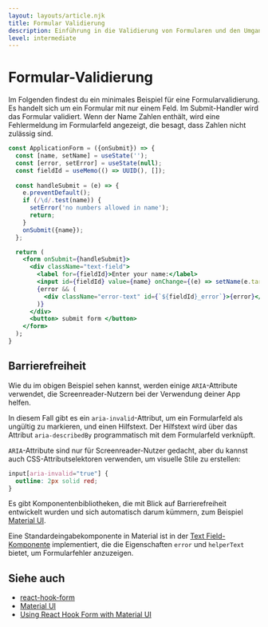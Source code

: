```yaml
---
layout: layouts/article.njk
title: Formular Validierung
description: Einführung in die Validierung von Formularen und den Umgang mit Formularfehlern
level: intermediate
---
```


# Formular-Validierung

Im Folgenden findest du ein minimales Beispiel für eine Formularvalidierung. Es handelt sich um ein Formular mit nur einem Feld. 
Im Submit-Handler wird das Formular validiert. Wenn der Name Zahlen enthält, wird eine Fehlermeldung im Formularfeld angezeigt, die besagt, dass Zahlen nicht zulässig sind.

```jsx
const ApplicationForm = ({onSubmit}) => {
  const [name, setName] = useState('');
  const [error, setError] = useState(null);
  const fieldId = useMemo(() => UUID(), []);
  
  const handleSubmit = (e) => {
    e.preventDefault();
    if (/\d/.test(name)) {
      setError('no numbers allowed in name');
      return;
    }
    onSubmit({name});
  };

  return (
    <form onSubmit={handleSubmit}>
      <div className="text-field">
        <label for={fieldId}>Enter your name:</label>
        <input id={fieldId} value={name} onChange={(e) => setName(e.target.value)} name="name" aria-invalid={error ? 'true' : null} aria-describedby={error? `${fieldId}_error` : null}>
        {error && (
          <div className="error-text" id={`${fieldId}_error`}>{error}</div>
        )}
      </div>
      <button> submit form </button>
    </form>
  );
}
```

## Barrierefreiheit

Wie du im obigen Beispiel sehen kannst, werden einige `ARIA`-Attribute verwendet, die Screenreader-Nutzern bei der Verwendung deiner App helfen.

In diesem Fall gibt es ein `aria-invalid`-Attribut, um ein Formularfeld als ungültig zu markieren, und einen Hilfstext. Der Hilfstext wird über das Attribut `aria-describedBy` programmatisch mit dem Formularfeld verknüpft.

`ARIA`-Attribute sind nur für Screenreader-Nutzer gedacht, aber du kannst auch CSS-Attributselektoren verwenden, um visuelle Stile zu erstellen:

```css
input[aria-invalid="true"] {
  outline: 2px solid red;
}
```

Es gibt Komponentenbibliotheken, die mit Blick auf Barrierefreiheit entwickelt wurden und sich automatisch darum kümmern, zum Beispiel [Material UI](https://mui.com).

Eine Standardeingabekomponente in Material ist in der [Text Field-Komponente](https://mui.com/material-ui/react-text-field/#main-content) implementiert, die die Eigenschaften `error` und `helperText` bietet, um Formularfehler anzuzeigen.

## Siehe auch

- [react-hook-form](https://react-hook-form.com)
- [Material UI](https://mui.com)
- [Using React Hook Form with Material UI](https://seanconnolly.dev/react-hook-form-material-ui)
